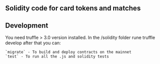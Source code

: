 ## Solidity code for card tokens and matches

## Development

You need truffle > 3.0 version installed.
In the /solidity folder rune truffle develop after that you can:

    `migrate` - To build and deploy contracts on the mainnet
    `test` - To run all the .js and solidity tests